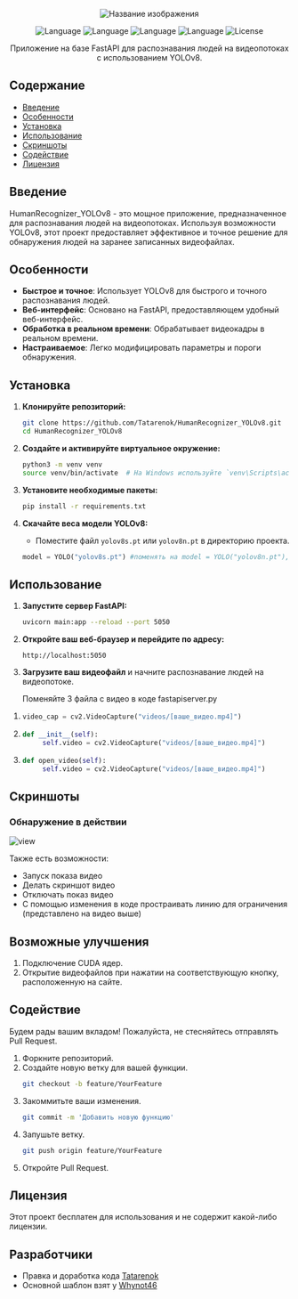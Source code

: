 
<p align="center">
  <img src="https://github.com/Tatarenok/HumanRecognizer_YOLOv8/assets/89196271/edbfa6ff-c73e-406a-94e6-297f6943ee11" alt="Название изображения">
</p>
<p align="center">
   <img src="https://img.shields.io/badge/Language-Python3.10-purple" alt="Language">
   <img src="https://img.shields.io/badge/Language-HTML-blue" alt="Language">
   <img src="https://img.shields.io/badge/Language-CSS-yellow" alt="Language">
   <img src="https://img.shields.io/badge/Language-JS-orange" alt="Language">
   <img src="https://img.shields.io/badge/License-NONE-Lime" alt="License">
</p>

<p align="center">Приложение на базе FastAPI для распознавания людей на видеопотоках с использованием YOLOv8.</p>

## Содержание

- [Введение](#введение)
- [Особенности](#особенности)
- [Установка](#установка)
- [Использование](#использование)
- [Скриншоты](#скриншоты)
- [Содействие](#содействие)
- [Лицензия](#лицензия)

## Введение

HumanRecognizer_YOLOv8 - это мощное приложение, предназначенное для распознавания людей на видеопотоках. Используя возможности YOLOv8, этот проект предоставляет эффективное и точное решение для обнаружения людей на заранее записанных видеофайлах.

## Особенности

- **Быстрое и точное**: Использует YOLOv8 для быстрого и точного распознавания людей.
- **Веб-интерфейс**: Основано на FastAPI, предоставляющем удобный веб-интерфейс.
- **Обработка в реальном времени**: Обрабатывает видеокадры в реальном времени.
- **Настраиваемое**: Легко модифицировать параметры и пороги обнаружения.

## Установка

1. **Клонируйте репозиторий:**
    ```bash
    git clone https://github.com/Tatarenok/HumanRecognizer_YOLOv8.git
    cd HumanRecognizer_YOLOv8
    ```

2. **Создайте и активируйте виртуальное окружение:**
    ```bash
    python3 -m venv venv
    source venv/bin/activate  # На Windows используйте `venv\Scripts\activate`
    ```

3. **Установите необходимые пакеты:**
    ```bash
    pip install -r requirements.txt
    ```

4. **Скачайте веса модели YOLOv8:**
    - Поместите файл `yolov8s.pt` или `yolov8n.pt` в директорию проекта.
   ```python
   model = YOLO("yolov8s.pt") #поменять на model = YOLO("yolov8n.pt"), если нужна yolov8n.pt
   ```

## Использование

1. **Запустите сервер FastAPI:**
    ```bash
    uvicorn main:app --reload --port 5050
    ```

2. **Откройте ваш веб-браузер и перейдите по адресу:**
    ```
    http://localhost:5050
    ```

3. **Загрузите ваш видеофайл** и начните распознавание людей на видеопотоке.
   
    Поменяйте 3 файла с видео в коде fastapiserver.py
  1)
     ```python
     video_cap = cv2.VideoCapture("videos/[ваше_видео.mp4]")
     ```
  2)
     ```python
     def __init__(self):
          self.video = cv2.VideoCapture("videos/[ваше_видео.mp4]")
     ```
  3)
     ```python
     def open_video(self):
          self.video = cv2.VideoCapture("videos/[ваше_видео.mp4]")
     ```

## Скриншоты

### Обнаружение в действии
![view](https://github.com/Tatarenok/HumanRecognizer_YOLOv8/assets/89196271/8737310e-dd27-4bbc-a8b7-ef229f6c65ca)

Также есть возможности:
- Запуск показа видео
- Делать скриншот видео
- Отключать показ видео
- С помощью изменения в коде простраивать линию для ограничения (представлено на видео выше)

## Возможные улучшения
1. Подключение CUDA ядер.
2. Открытие видеофайлов при нажатии на соответствующую кнопку, расположенную на сайте.

## Содействие

Будем рады вашим вкладом! Пожалуйста, не стесняйтесь отправлять Pull Request.

1. Форкните репозиторий.
2. Создайте новую ветку для вашей функции.
    ```bash
    git checkout -b feature/YourFeature
    ```
3. Закоммитьте ваши изменения.
    ```bash
    git commit -m 'Добавить новую функцию'
    ```
4. Запушьте ветку.
    ```bash
    git push origin feature/YourFeature
    ```
5. Откройте Pull Request.

## Лицензия

Этот проект бесплатен для использования и не содержит какой-либо лицензии.

## Разработчики
- Правка и доработка кода [Tatarenok](https://github.com/Tatarenok)
- Основной шаблон взят у [Whynot46](https://github.com/Whynot46)

